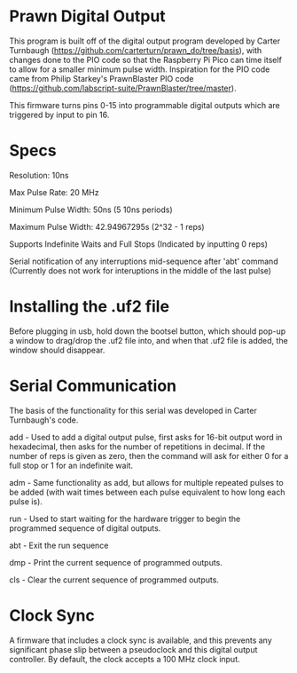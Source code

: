 # Prawn Digital Output

This program is built off of the digital output program developed by Carter Turnbaugh (https://github.com/carterturn/prawn_do/tree/basis), with changes done to the PIO code so that the Raspberry Pi Pico can time itself to allow for a smaller minimum pulse width. Inspiration for the PIO code came from Philip Starkey's PrawnBlaster PIO code (https://github.com/labscript-suite/PrawnBlaster/tree/master). 

This firmware turns pins 0-15 into programmable digital outputs which are triggered by input to pin 16.

# Specs
Resolution: 10ns

Max Pulse Rate: 20 MHz

Minimum Pulse Width: 50ns (5 10ns periods)

Maximum Pulse Width: 42.94967295s (2^32 - 1 reps)

Supports Indefinite Waits and Full Stops (Indicated by inputting 0 reps)

Serial notification of any interruptions mid-sequence after 'abt' command (Currently does not work for interuptions in the middle of the last pulse)

# Installing the .uf2 file
Before plugging in usb, hold down the bootsel button, which should pop-up a window to drag/drop the .uf2 file into, and when that .uf2 file is added, the window should disappear.

# Serial Communication
The basis of the functionality for this serial was developed in Carter Turnbaugh's code.

add - Used to add a digital output pulse, first asks for 16-bit output word in hexadecimal, then asks for the number of repetitions in decimal. If the number of reps is given as zero, then the command will ask for either 0 for a full stop or 1 for an indefinite wait.

adm - Same functionality as add, but allows for multiple repeated pulses to be added (with wait times between each pulse equivalent to how long each pulse is).

run - Used to start waiting for the hardware trigger to begin the programmed sequence of digital outputs.

abt - Exit the run sequence

dmp - Print the current sequence of programmed outputs.

cls - Clear the current sequence of programmed outputs.



# Clock Sync
A firmware that includes a clock sync is available, and this prevents any significant phase slip between a pseudoclock and this digital output controller. By default, the clock accepts a 100 MHz clock input.
